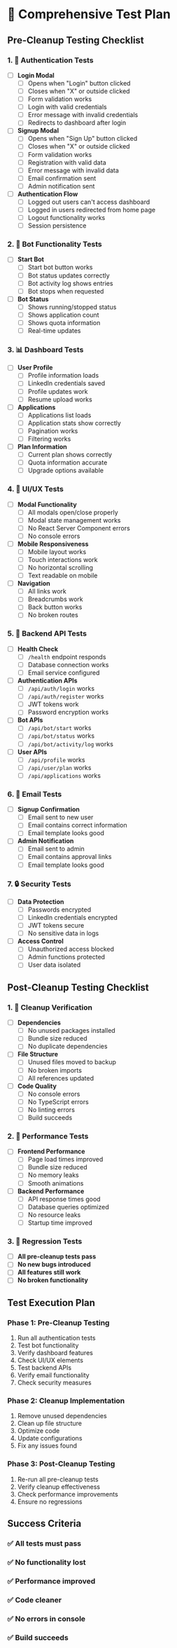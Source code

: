 # 🧪 Comprehensive Test Plan

## **Pre-Cleanup Testing Checklist**

### **1. 🔐 Authentication Tests**
- [ ] **Login Modal**
  - [ ] Opens when "Login" button clicked
  - [ ] Closes when "X" or outside clicked
  - [ ] Form validation works
  - [ ] Login with valid credentials
  - [ ] Error message with invalid credentials
  - [ ] Redirects to dashboard after login

- [ ] **Signup Modal**
  - [ ] Opens when "Sign Up" button clicked
  - [ ] Closes when "X" or outside clicked
  - [ ] Form validation works
  - [ ] Registration with valid data
  - [ ] Error message with invalid data
  - [ ] Email confirmation sent
  - [ ] Admin notification sent

- [ ] **Authentication Flow**
  - [ ] Logged out users can't access dashboard
  - [ ] Logged in users redirected from home page
  - [ ] Logout functionality works
  - [ ] Session persistence

### **2. 🤖 Bot Functionality Tests**
- [ ] **Start Bot**
  - [ ] Start bot button works
  - [ ] Bot status updates correctly
  - [ ] Bot activity log shows entries
  - [ ] Bot stops when requested

- [ ] **Bot Status**
  - [ ] Shows running/stopped status
  - [ ] Shows application count
  - [ ] Shows quota information
  - [ ] Real-time updates

### **3. 📊 Dashboard Tests**
- [ ] **User Profile**
  - [ ] Profile information loads
  - [ ] LinkedIn credentials saved
  - [ ] Profile updates work
  - [ ] Resume upload works

- [ ] **Applications**
  - [ ] Applications list loads
  - [ ] Application stats show correctly
  - [ ] Pagination works
  - [ ] Filtering works

- [ ] **Plan Information**
  - [ ] Current plan shows correctly
  - [ ] Quota information accurate
  - [ ] Upgrade options available

### **4. 🎨 UI/UX Tests**
- [ ] **Modal Functionality**
  - [ ] All modals open/close properly
  - [ ] Modal state management works
  - [ ] No React Server Component errors
  - [ ] No console errors

- [ ] **Mobile Responsiveness**
  - [ ] Mobile layout works
  - [ ] Touch interactions work
  - [ ] No horizontal scrolling
  - [ ] Text readable on mobile

- [ ] **Navigation**
  - [ ] All links work
  - [ ] Breadcrumbs work
  - [ ] Back button works
  - [ ] No broken routes

### **5. 🔧 Backend API Tests**
- [ ] **Health Check**
  - [ ] `/health` endpoint responds
  - [ ] Database connection works
  - [ ] Email service configured

- [ ] **Authentication APIs**
  - [ ] `/api/auth/login` works
  - [ ] `/api/auth/register` works
  - [ ] JWT tokens work
  - [ ] Password encryption works

- [ ] **Bot APIs**
  - [ ] `/api/bot/start` works
  - [ ] `/api/bot/status` works
  - [ ] `/api/bot/activity/log` works

- [ ] **User APIs**
  - [ ] `/api/profile` works
  - [ ] `/api/user/plan` works
  - [ ] `/api/applications` works

### **6. 📧 Email Tests**
- [ ] **Signup Confirmation**
  - [ ] Email sent to new user
  - [ ] Email contains correct information
  - [ ] Email template looks good

- [ ] **Admin Notification**
  - [ ] Email sent to admin
  - [ ] Email contains approval links
  - [ ] Email template looks good

### **7. 🔒 Security Tests**
- [ ] **Data Protection**
  - [ ] Passwords encrypted
  - [ ] LinkedIn credentials encrypted
  - [ ] JWT tokens secure
  - [ ] No sensitive data in logs

- [ ] **Access Control**
  - [ ] Unauthorized access blocked
  - [ ] Admin functions protected
  - [ ] User data isolated

## **Post-Cleanup Testing Checklist**

### **1. 🧹 Cleanup Verification**
- [ ] **Dependencies**
  - [ ] No unused packages installed
  - [ ] Bundle size reduced
  - [ ] No duplicate dependencies

- [ ] **File Structure**
  - [ ] Unused files moved to backup
  - [ ] No broken imports
  - [ ] All references updated

- [ ] **Code Quality**
  - [ ] No console errors
  - [ ] No TypeScript errors
  - [ ] No linting errors
  - [ ] Build succeeds

### **2. 🚀 Performance Tests**
- [ ] **Frontend Performance**
  - [ ] Page load times improved
  - [ ] Bundle size reduced
  - [ ] No memory leaks
  - [ ] Smooth animations

- [ ] **Backend Performance**
  - [ ] API response times good
  - [ ] Database queries optimized
  - [ ] No resource leaks
  - [ ] Startup time improved

### **3. 🔄 Regression Tests**
- [ ] **All pre-cleanup tests pass**
- [ ] **No new bugs introduced**
- [ ] **All features still work**
- [ ] **No broken functionality**

## **Test Execution Plan**

### **Phase 1: Pre-Cleanup Testing**
1. Run all authentication tests
2. Test bot functionality
3. Verify dashboard features
4. Check UI/UX elements
5. Test backend APIs
6. Verify email functionality
7. Check security measures

### **Phase 2: Cleanup Implementation**
1. Remove unused dependencies
2. Clean up file structure
3. Optimize code
4. Update configurations
5. Fix any issues found

### **Phase 3: Post-Cleanup Testing**
1. Re-run all pre-cleanup tests
2. Verify cleanup effectiveness
3. Check performance improvements
4. Ensure no regressions

## **Success Criteria**

### **✅ All tests must pass**
### **✅ No functionality lost**
### **✅ Performance improved**
### **✅ Code cleaner**
### **✅ No errors in console**
### **✅ Build succeeds** 